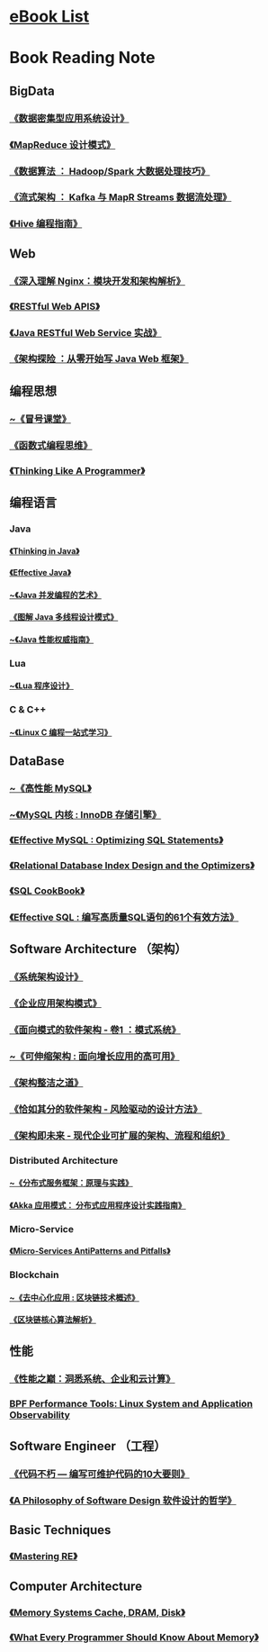 
# [eBook List](00-PDF/README.md)

# Book Reading Note
## BigData
### [《数据密集型应用系统设计》](bigdata/design-data-intensive-app/README.md)
### [《MapReduce 设计模式》](bigdata/mapreduce-dp/README.md)
### [《数据算法 ： Hadoop/Spark 大数据处理技巧》](bigdata/data-algorithms/README.md)
### [《流式架构 ： Kafka 与 MapR Streams 数据流处理》](bigdata/streaming-architecture/README.md)
### [《Hive 编程指南》](bigdata/programming-hive/README.md)

## Web
### [《深入理解 Nginx：模块开发和架构解析》](web/understanding-nginx/README.md)
### [《RESTful Web APIS》](web/restful-web-apis/README.md)
### [《Java RESTful Web Service 实战》](web/java-restful-web-service-in-action/README.md)
### [《架构探险 ：从零开始写 Java Web 框架》](web/write-a-java-web-framework/README.md)

## 编程思想
### [~《冒号课堂》](programme/colon-classroom/)
### [《函数式编程思维》](programme/functional-thinking/)
### [《Thinking Like A Programmer》](programme/Thinking-Like-A-Programmer/)

## 编程语言
### Java
#### [《Thinking in Java》](language/java/Thinking-in-Java/README.md)
#### [《Effective Java》](language/java/Effective-Java/README.md)
#### [~《Java 并发编程的艺术》](language/java/art_of_java_concurrency_programming/README.md)
#### [《图解 Java 多线程设计模式》](language/java/java-MT-thread-DP/README.md)
#### [~《Java 性能权威指南》](language/java/java-performance-the-definitive-guide/README.md)

### Lua
#### [~《Lua 程序设计》](language/lua/lua_programming/README.md)

### C & C++
#### [~《Linux C 编程一站式学习》](language/C&C++/linux-c-programming/README.md)

## DataBase
### [~《高性能 MySQL》](db/hp-mysql/README.md)
### [~《MySQL 内核 : InnoDB 存储引擎》](db/mysql-innodb/README.md)
### [《Effective MySQL : Optimizing SQL Statements》](db/effective_mysql_sql_statements/README.md)
### [《Relational Database Index Design and the Optimizers》]()
### [《SQL CookBook》]()
### [《Effective SQL : 编写高质量SQL语句的61个有效方法》](db/effective_sql/README.md)

## Software Architecture （架构）
### [《系统架构设计》](arch/SAD/README.md)
### [《企业应用架构模式》](arch/POEAA/README.md)
### [《面向模式的软件架构 - 卷1 ：模式系统》](arch/POSA/README.md)
### [~《可伸缩架构 : 面向增长应用的高可用》](arch/Scalable-Arch/README.md)
### [《架构整洁之道》](arch/Clean-Arch/README.md)
### [《恰如其分的软件架构 - 风险驱动的设计方法》](arch/JESA/README.md)
### [《架构即未来 - 现代企业可扩展的架构、流程和组织》](/arch/TAOS/README.md)

### Distributed Architecture
#### [~《分布式服务框架：原理与实践》](arch/DSSF/README.md)
#### [《Akka 应用模式： 分布式应用程序设计实践指南》](arch/AAP/README.md)

### Micro-Service
#### [《Micro-Services AntiPatterns and Pitfalls》](arch/MSAPP/README.md)

### Blockchain
#### [~《去中心化应用 : 区块链技术概述》](blockchain/dapp/README.md)
#### [《区块链核心算法解析》](blockchain/algos_in_blockchain/README.md)

## 性能
### [《性能之巅：洞悉系统、企业和云计算》](programme/profile/sys-performance/)
### [BPF Performance Tools: Linux System and Application Observability](programme/profile/BPF-Perf)

## Software Engineer （工程）
### [《代码不朽 — 编写可维护代码的10大要则》](SE/bms/README.md)
### [《A Philosophy of Software Design 软件设计的哲学》](SE/Philosophy-of-SD/README.md)

## Basic Techniques
### [《Mastering RE》](basic/mastering-RE/README.md)

## Computer Architecture
### [《Memory Systems Cache, DRAM, Disk》](https://www.e-reading.club/bookreader.php/138837/Jacob,_Ng,_Wang_-_Memory_systems._Cache,_DRAM,_Disk.pdf)
### [《What Every Programmer Should Know About Memory》](https://akkadia.org/drepper/cpumemory.pdf)
